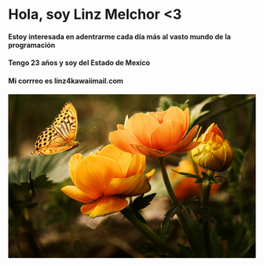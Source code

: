 #        Hola, soy Linz Melchor <3 
#### Estoy interesada en adentrarme cada día más al vasto mundo de la programación
#### Tengo 23 años y soy del Estado de Mexico
#### Mi corrreo es linz4kawaiimail.com
![Flores naranjas](Img/Floresnaranjas_git.jpg)


